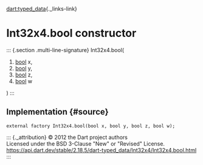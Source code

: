 [dart:typed\_data](../../dart-typed_data/dart-typed_data-library){._links-link}

Int32x4.bool constructor
========================

::: {.section .multi-line-signature}
Int32x4.bool(

1.  [bool](../../dart-core/bool-class) x,
2.  [bool](../../dart-core/bool-class) y,
3.  [bool](../../dart-core/bool-class) z,
4.  [bool](../../dart-core/bool-class) w

)
:::

Implementation {#source}
--------------

``` {.language-dart data-language="dart"}
external factory Int32x4.bool(bool x, bool y, bool z, bool w);
```

::: {._attribution}
© 2012 the Dart project authors\
Licensed under the BSD 3-Clause \"New\" or \"Revised\" License.\
<https://api.dart.dev/stable/2.18.5/dart-typed_data/Int32x4/Int32x4.bool.html>
:::
